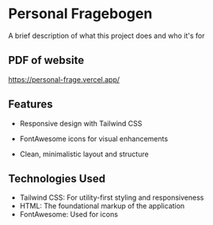 
# Personal Fragebogen

A brief description of what this project does and who it's for


## PDF of website

https://personal-frage.vercel.app/


## Features

* Responsive design with Tailwind CSS

* FontAwesome icons for visual enhancements

* Clean, minimalistic layout and structure

## Technologies Used

* Tailwind CSS: For utility-first styling and responsiveness
* HTML: The foundational markup of the application
* FontAwesome: Used for icons
    
